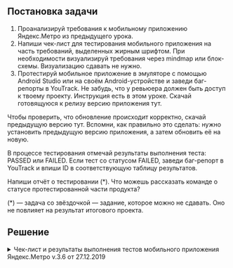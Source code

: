 ## Постановка задачи

1. Проанализируй требования к мобильному приложению Яндекс.Метро из предыдущего урока.  
2. Напиши чек-лист для тестирования мобильного приложения на часть требований, выделенных жирным шрифтом. При необходимости визуализируй требования через mindmap или блок-схемы. Визуализацию сдавать не нужно.  
3. Протестируй мобильное приложение в эмуляторе с помощью Android Studio или на своём Android-устройстве и заведи баг-репорты в YouTrack. Не забудь, что у ревьюера должен быть доступ к твоему проекту. Инструкция есть в этом уроке. Скачай готовящуюся к релизу версию приложения тут.  

Чтобы проверить, что обновление происходит корректно, скачай предыдущую версию тут. Вспомни, как правильно это сделать: нужно установить предыдущую версию приложения, а затем обновить её на новую.

В процессе тестирования отмечай результаты выполнения теста: PASSED или FAILED. Если тест со статусом FAILED, заведи баг-репорт в YouTrack и впиши ID в соответствующую таблицу результатов.

Напиши отчёт о тестировании (*). Что можешь рассказать команде о статусе протестированной части продукта?

(*) — задача со звёздочкой — задание, которое можно не сдавать. Оно не повлияет на результат итогового проекта.

## Решение

<details>
<summary>Чек-лист и результаты выполнения тестов мобильного приложения Яндекс.Метро v.3.6 от 27.12.2019</summary>

> Устройство: Android Emulator - Honor-practicum1 API 28 (ОС Android 9,0)

<details>
<summary>1. Список маршрутов</summary>			

|№	|Описание|	Статус|	Ссылка на баг-репорт|	Требование|
|--|-------|--------|---------------------|-----------|
|1|	В карточке маршрута отображается кнопка "Детали маршрута"	|PASSED		||1.1|
|2|	Временной интервал маршрута не обновляется, если текущее время меньше времени окончания маршрута на 1 минуту	|PASSED		||1.2|
|3|	Временной интервал маршрута не обновляется, если текущее время равно времени окончания маршрута|	PASSED		|| 1.2|
|4|	Временной интервал маршрута не обновляется, если текущее время больше времени окончания маршрута на 1 минуту	|FAILED	|[BUG-900708](https://tracker.yandex.ru/BUG-900708)	|1.2|
|5	|Временной интервал маршрута не обновляется, если текущее время больше времени окончания маршрута на 2 минуту	|FAILED	|[BUG-900708](https://tracker.yandex.ru/BUG-900708)	|1.2|
|6	|Временной интервал маршрута не обновляется, если текущее время равно времени окончания маршрута|	PASSED		||1.2|

***

</details>

<details>
<summary>2. Выбор станции</summary>	

|№	|Описание|	Статус|	Ссылка на баг-репорт|	Требование|
|--|-------|--------|---------------------|-----------|
|7|	Станцию можно выбрать тапом по схема|	PASSED||		2.1
8	|Станцию можно выбрать по иконки ⓘ из карточки маршрута	|PASSED		|| 2.1
9	|Возврат на экран поиска происходит, если в карточке поля "Откуда" выбрать станцию тапом на ⓘ и закрыть нажатием на крестик в правом верхнем углу|	FAILED	|[BUG-921843](https://tracker.yandex.ru/BUG-921843)|2.1
10	|Возврат на экран поиска происходит, если в карточке поля "Куда" выбрать станцию тапом на ⓘ и закрыть нажатием на крестик в правом верхнем углу	|FAILED	|[BUG-921853](https://tracker.yandex.ru/BUG-921853)	|2.1
11|	Станцию можно найти в поиске и выбрать	|PASSED		||2.1
12	|Выбор станции в поле "Откуда" в истории поиска	|PASSED	||	2.1
13	|Выбор станции в поле "Куда" в истории поиска	|PASSED	||	2.1
14	|Точка выбранной станции на схеме уменьшается	|PASSED	||	2.2
15	|При выборе станции на точке станции появляется пин цвета линии	|PASSED	||	2.2
16	|При выборе закрытой станции на точке станции появляется специальный пин	|PASSED	||	2.2
17	|Станция сохраняется в истории, если использовать ее в поле "Откуда"	|FAILED|	[BUG-922201](https://tracker.yandex.ru/BUG-922201)	|2.2
18	|Станция сохраняется в истории, если использовать ее в поле "Куда"	|FAILED	|	[BUG-922201](https://tracker.yandex.ru/BUG-922201)		|2.2
19	|При обновлении на новую версию приложения, список станций в истории сохраняется	|PASSED	||	2.2
20	|Шрифт названия выбранной станции становится bold	|PASSED		||2.2

***

</details>

<details>
<summary>3. Детали маршрута</summary>			

|№	|Описание|	Статус|	Ссылка на баг-репорт|	Требование|
|--|-------|--------|---------------------|-----------|
21	|Детали маршрута можно открыть тапомом на кнопку "Детали маршрута" в карточке маршрута|	PASSED	||	3.1
22|	Детали маршрута можно открыть по свайпу списка маршрутов вверх (только для смартфонов в портретной ориентации)|	PASSED||	3.1
23	|При смене ориентации смарфотна с портретной на альбомную, детали маршрута корректно отображаются в левой части экрана	|FAILED|	[BUG-922321](https://tracker.yandex.ru/BUG-922321)|3.2

***

</details>

<details>
<summary>4. Уведомление об ошибке</summary>

|№	|Описание|	Статус|	Ссылка на баг-репорт|	Требование|
|--|-------|--------|---------------------|-----------|
24|	При отсутствии интернет-соединения появляется уведомление об ошибке	|FAILED	|[BUG-900724](https://tracker.yandex.ru/BUG-900724)|	4

***

</details>

<details>
<summary>5. Логика для альбомной ориентации</summary>

|№	|Описание|	Статус|	Ссылка на баг-репорт|	Требование|
|--|-------|--------|---------------------|-----------|
25|	Карточки маршрута и станции и поля поиска отображаются в левой части экрана	|PASSED	||	5
26|	При смене ориентации экрана масштаб построенного маршрута не должен увеличиться или уменьшиться|	FAILED|	[BUG-922292](https://tracker.yandex.ru/BUG-922292)	|5

***

</details>

<details>
<summary>6. Лонг-тап по станции</summary>

|№	|Описание|	Статус|	Ссылка на баг-репорт|	Требование|
|--|-------|--------|---------------------|-----------|
|27	|При нажатии на станцию при помощи лонг-тапа открывается карточка станции с кнопками «Отсюда»/«Сюда»|	FAILED	|[BUG-901032](https://tracker.yandex.ru/BUG-901032)|6
28	|Схема не смещается вверх/вниз/влево/вправо при лонгтапе по станции|	FAILED|	[BUG-922404](https://tracker.yandex.ru/BUG-922404)	|6

***

</details>

<details>
<summary>7. Скролл схемы при помощи лонг-тапа</summary>		

|№	|Описание|	Статус|	Ссылка на баг-репорт|	Требование|
|--|-------|--------|---------------------|-----------|
29|	При скролле лонг-тапом можно выбрать нужную станцию	|PASSED||		7
30	|Схема неподвижна при выборе скроллом лонг-тапа станций|	FAILED|	[BUG-901090](https://tracker.yandex.ru/BUG-901090)	||7
31	|При попадании на область клика точки станции или её названия, на точку ставится пии|	PASSED	||7	
32	|При попадании на область клика точки станции или её названия, точка станции уменьшается	|PASSED		||7
33	|При скроле лонг-тапом при наведении на точку станции или название станции, название станции выделяется жирным шрифтом	|PASSED		||7
34	|При попадании на область клика точки станции или её названия появляется карточка станции	|PASSED		||7
35	|Пин на станции и выделение станции пропадает, когда она не попадает в зону клика	|FAILED	|[BUG-922511](https://tracker.yandex.ru/BUG-922511)	|7
36	|Если движение заканчивается на пустой области, карточка станции закрывается	|FAILED	|[BUG-901133](https://tracker.yandex.ru/BUG-901133)|7

***

</details>

***

</details>
